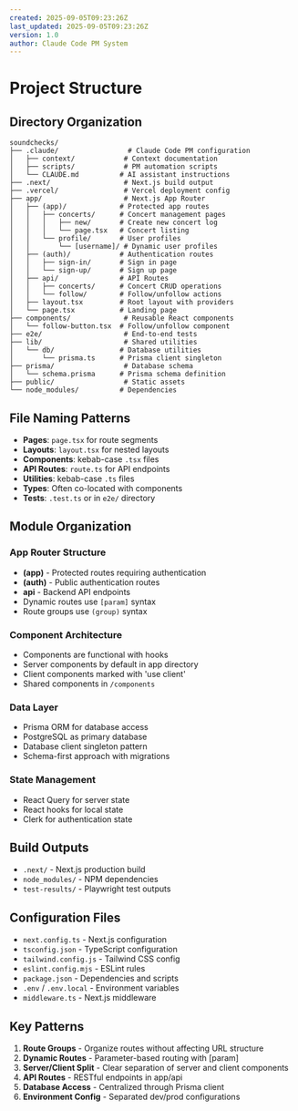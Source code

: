 ```yaml
---
created: 2025-09-05T09:23:26Z
last_updated: 2025-09-05T09:23:26Z
version: 1.0
author: Claude Code PM System
---
```


# Project Structure

## Directory Organization

```
soundchecks/
├── .claude/                 # Claude Code PM configuration
│   ├── context/            # Context documentation
│   ├── scripts/            # PM automation scripts
│   └── CLAUDE.md          # AI assistant instructions
├── .next/                  # Next.js build output
├── .vercel/                # Vercel deployment config
├── app/                    # Next.js App Router
│   ├── (app)/             # Protected app routes
│   │   ├── concerts/      # Concert management pages
│   │   │   ├── new/       # Create new concert log
│   │   │   └── page.tsx   # Concert listing
│   │   └── profile/       # User profiles
│   │       └── [username]/ # Dynamic user profiles
│   ├── (auth)/            # Authentication routes
│   │   ├── sign-in/       # Sign in page
│   │   └── sign-up/       # Sign up page
│   ├── api/               # API Routes
│   │   ├── concerts/      # Concert CRUD operations
│   │   └── follow/        # Follow/unfollow actions
│   ├── layout.tsx         # Root layout with providers
│   └── page.tsx           # Landing page
├── components/             # Reusable React components
│   └── follow-button.tsx  # Follow/unfollow component
├── e2e/                    # End-to-end tests
├── lib/                    # Shared utilities
│   └── db/                # Database utilities
│       └── prisma.ts      # Prisma client singleton
├── prisma/                 # Database schema
│   └── schema.prisma      # Prisma schema definition
├── public/                 # Static assets
└── node_modules/          # Dependencies

```

## File Naming Patterns
- **Pages**: `page.tsx` for route segments
- **Layouts**: `layout.tsx` for nested layouts
- **Components**: kebab-case `.tsx` files
- **API Routes**: `route.ts` for API endpoints
- **Utilities**: kebab-case `.ts` files
- **Types**: Often co-located with components
- **Tests**: `.test.ts` or in `e2e/` directory

## Module Organization

### App Router Structure
- **(app)** - Protected routes requiring authentication
- **(auth)** - Public authentication routes
- **api** - Backend API endpoints
- Dynamic routes use `[param]` syntax
- Route groups use `(group)` syntax

### Component Architecture
- Components are functional with hooks
- Server components by default in app directory
- Client components marked with 'use client'
- Shared components in `/components`

### Data Layer
- Prisma ORM for database access
- PostgreSQL as primary database
- Database client singleton pattern
- Schema-first approach with migrations

### State Management
- React Query for server state
- React hooks for local state
- Clerk for authentication state

## Build Outputs
- `.next/` - Next.js production build
- `node_modules/` - NPM dependencies
- `test-results/` - Playwright test outputs

## Configuration Files
- `next.config.ts` - Next.js configuration
- `tsconfig.json` - TypeScript configuration
- `tailwind.config.js` - Tailwind CSS config
- `eslint.config.mjs` - ESLint rules
- `package.json` - Dependencies and scripts
- `.env` / `.env.local` - Environment variables
- `middleware.ts` - Next.js middleware

## Key Patterns
1. **Route Groups** - Organize routes without affecting URL structure
2. **Dynamic Routes** - Parameter-based routing with [param]
3. **Server/Client Split** - Clear separation of server and client components
4. **API Routes** - RESTful endpoints in app/api
5. **Database Access** - Centralized through Prisma client
6. **Environment Config** - Separated dev/prod configurations